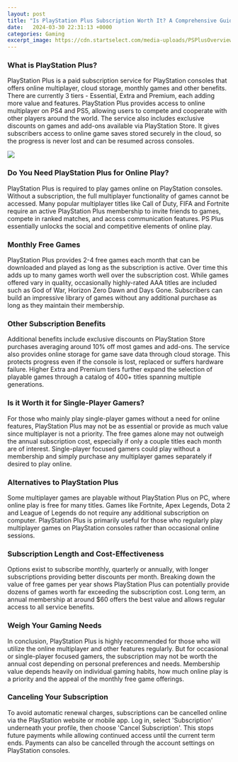 ```yaml
---
layout: post
title: "Is PlayStation Plus Subscription Worth It? A Comprehensive Guide"
date:   2024-03-30 22:31:13 +0000
categories: Gaming
excerpt_image: https://cdn.startselect.com/media-uploads/PSPlusOverview.jpg
---
```


### What is PlayStation Plus?
PlayStation Plus is a paid subscription service for PlayStation consoles that offers online multiplayer, cloud storage, monthly games and other benefits. There are currently 3 tiers - Essential, Extra and Premium, each adding more value and features. PlayStation Plus provides access to online multiplayer on PS4 and PS5, allowing users to compete and cooperate with other players around the world. The service also includes exclusive discounts on games and add-ons available via PlayStation Store. It gives subscribers access to online game saves stored securely in the cloud, so the progress is never lost and can be resumed across consoles.  

![](https://cdn.startselect.com/media-uploads/PSPlusOverview.jpg)
### Do You Need PlayStation Plus for Online Play?   
PlayStation Plus is required to play games online on PlayStation consoles. Without a subscription, the full multiplayer functionality of games cannot be accessed. Many popular multiplayer titles like Call of Duty, FIFA and Fortnite require an active PlayStation Plus membership to invite friends to games, compete in ranked matches, and access communication features. PS Plus essentially unlocks the social and competitive elements of online play.
### Monthly Free Games
PlayStation Plus provides 2-4 free games each month that can be downloaded and played as long as the subscription is active. Over time this adds up to many games worth well over the subscription cost. While games offered vary in quality, occasionally highly-rated AAA titles are included such as God of War, Horizon Zero Dawn and Days Gone. Subscribers can build an impressive library of games without any additional purchase as long as they maintain their membership.
### Other Subscription Benefits
Additional benefits include exclusive discounts on PlayStation Store purchases averaging around 10% off most games and add-ons. The service also provides online storage for game save data through cloud storage. This protects progress even if the console is lost, replaced or suffers hardware failure. Higher Extra and Premium tiers further expand the selection of playable games through a catalog of 400+ titles spanning multiple generations. 
### Is it Worth it for Single-Player Gamers?
For those who mainly play single-player games without a need for online features, PlayStation Plus may not be as essential or provide as much value since multiplayer is not a priority. The free games alone may not outweigh the annual subscription cost, especially if only a couple titles each month are of interest. Single-player focused gamers could play without a membership and simply purchase any multiplayer games separately if desired to play online.
### Alternatives to PlayStation Plus
Some multiplayer games are playable without PlayStation Plus on PC, where online play is free for many titles. Games like Fortnite, Apex Legends, Dota 2 and League of Legends do not require any additional subscription on computer. PlayStation Plus is primarily useful for those who regularly play multiplayer games on PlayStation consoles rather than occasional online sessions.
### Subscription Length and Cost-Effectiveness   
Options exist to subscribe monthly, quarterly or annually, with longer subscriptions providing better discounts per month. Breaking down the value of free games per year shows PlayStation Plus can potentially provide dozens of games worth far exceeding the subscription cost. Long term, an annual membership at around $60 offers the best value and allows regular access to all service benefits.
### Weigh Your Gaming Needs
In conclusion, PlayStation Plus is highly recommended for those who will utilize the online multiplayer and other features regularly. But for occasional or single-player focused gamers, the subscription may not be worth the annual cost depending on personal preferences and needs. Membership value depends heavily on individual gaming habits, how much online play is a priority and the appeal of the monthly free game offerings.
### Canceling Your Subscription 
To avoid automatic renewal charges, subscriptions can be cancelled online via the PlayStation website or mobile app. Log in, select 'Subscription' underneath your profile, then choose 'Cancel Subscription'. This stops future payments while allowing continued access until the current term ends. Payments can also be cancelled through the account settings on PlayStation consoles.